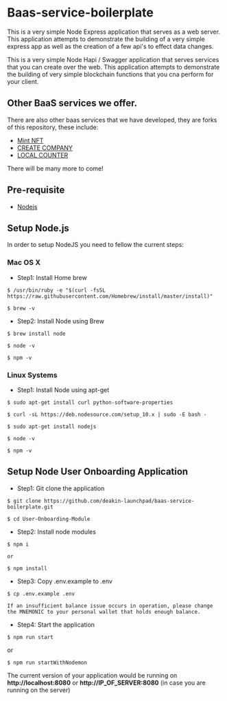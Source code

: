 # Baas-service-boilerplate

This is a very simple Node Express application that serves as a web server. This application attempts to demonstrate the building of a very simple express app as well as the creation of a few api's to effect data changes.

This is a very simple Node Hapi / Swagger application that serves services that you can create over the web. This application attempts to demonstrate the building of very simple blockchain functions that you cna perform for your client.

## Other BaaS services we offer.

There are also other baas services that we have developed, they are forks of this repository, these include:

- [Mint NFT](https://github.com/deakin-launchpad/baas-service-mintNFT)
- [CREATE COMPANY](https://github.com/deakin-launchpad/baas-service-createcompany)
- [LOCAL COUNTER](https://github.com/deakin-launchpad/baas-service-localCounter)

There will be many more to come!

## Pre-requisite

- [Nodejs](https://www.digitalocean.com/community/tutorials/how-to-install-node-js-on-ubuntu-20-04)

## Setup Node.js

In order to setup NodeJS you need to fellow the current steps:

### Mac OS X

- Step1: Install Home brew

```
$ /usr/bin/ruby -e "$(curl -fsSL https://raw.githubusercontent.com/Homebrew/install/master/install)"

$ brew -v
```

- Step2: Install Node using Brew

```
$ brew install node

$ node -v

$ npm -v
```

### Linux Systems

- Step1: Install Node using apt-get

```
$ sudo apt-get install curl python-software-properties

$ curl -sL https://deb.nodesource.com/setup_10.x | sudo -E bash -

$ sudo apt-get install nodejs

$ node -v

$ npm -v
```

## Setup Node User Onboarding Application

- Step1: Git clone the application

```
$ git clone https://github.com/deakin-launchpad/baas-service-boilerplate.git

$ cd User-Onboarding-Module
```

- Step2: Install node modules

```
$ npm i

or

$ npm install
```

- Step3: Copy .env.example to .env

```
$ cp .env.example .env

If an insufficient balance issue occurs in operation, please change the MNEMONIC to your personal wallet that holds enough balance. 
```

- Step4: Start the application

```
$ npm run start
```

or

```
$ npm run startWithNodemon
```

The current version of your application would be running on **http://localhost:8080** or **http://IP_OF_SERVER:8080** (in case you are running on the server)
